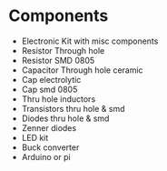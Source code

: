 # Components


- Electronic Kit with misc components
- Resistor Through hole
- Resistor SMD 0805
- Capacitor Through hole ceramic
- Cap electrolytic
- Cap smd 0805
- Thru hole inductors
- Transistors thru hole & smd
- Diodes thru hole & smd
- Zenner diodes
- LED kit
- Buck converter
- Arduino or pi